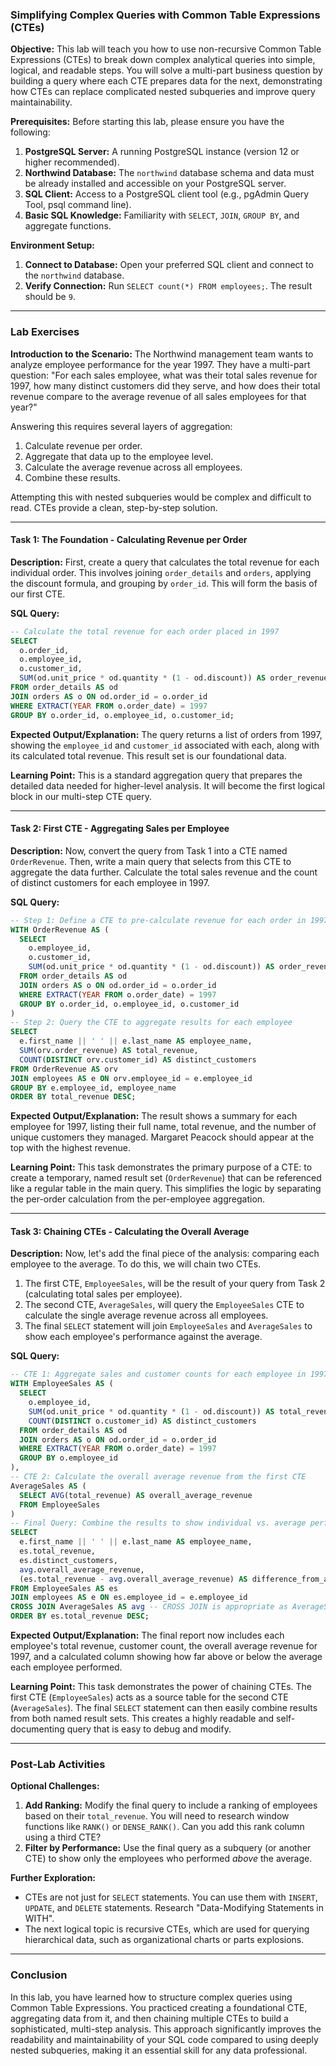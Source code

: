 ### **Simplifying Complex Queries with Common Table Expressions (CTEs)**

**Objective:**
This lab will teach you how to use non-recursive Common Table Expressions (CTEs) to break down complex analytical queries into simple, logical, and readable steps. You will solve a multi-part business question by building a query where each CTE prepares data for the next, demonstrating how CTEs can replace complicated nested subqueries and improve query maintainability.

**Prerequisites:**
Before starting this lab, please ensure you have the following:

1.  **PostgreSQL Server:** A running PostgreSQL instance (version 12 or higher recommended).
2.  **Northwind Database:** The `northwind` database schema and data must be already installed and accessible on your PostgreSQL server.
3.  **SQL Client:** Access to a PostgreSQL client tool (e.g., pgAdmin Query Tool, psql command line).
4.  **Basic SQL Knowledge:** Familiarity with `SELECT`, `JOIN`, `GROUP BY`, and aggregate functions.

**Environment Setup:**

1.  **Connect to Database:** Open your preferred SQL client and connect to the `northwind` database.
2.  **Verify Connection:** Run `SELECT count(*) FROM employees;`. The result should be `9`.

---

### **Lab Exercises**

**Introduction to the Scenario:**
The Northwind management team wants to analyze employee performance for the year 1997. They have a multi-part question: "For each sales employee, what was their total sales revenue for 1997, how many distinct customers did they serve, and how does their total revenue compare to the average revenue of all sales employees for that year?"

Answering this requires several layers of aggregation:
1.  Calculate revenue per order.
2.  Aggregate that data up to the employee level.
3.  Calculate the average revenue across all employees.
4.  Combine these results.

Attempting this with nested subqueries would be complex and difficult to read. CTEs provide a clean, step-by-step solution.

---

#### **Task 1: The Foundation - Calculating Revenue per Order**

**Description:**
First, create a query that calculates the total revenue for each individual order. This involves joining `order_details` and `orders`, applying the discount formula, and grouping by `order_id`. This will form the basis of our first CTE.

**SQL Query:**
```sql
-- Calculate the total revenue for each order placed in 1997
SELECT
  o.order_id,
  o.employee_id,
  o.customer_id,
  SUM(od.unit_price * od.quantity * (1 - od.discount)) AS order_revenue
FROM order_details AS od
JOIN orders AS o ON od.order_id = o.order_id
WHERE EXTRACT(YEAR FROM o.order_date) = 1997
GROUP BY o.order_id, o.employee_id, o.customer_id;
```

**Expected Output/Explanation:**
The query returns a list of orders from 1997, showing the `employee_id` and `customer_id` associated with each, along with its calculated total revenue. This result set is our foundational data.

**Learning Point:**
This is a standard aggregation query that prepares the detailed data needed for higher-level analysis. It will become the first logical block in our multi-step CTE query.

---

#### **Task 2: First CTE - Aggregating Sales per Employee**

**Description:**
Now, convert the query from Task 1 into a CTE named `OrderRevenue`. Then, write a main query that selects from this CTE to aggregate the data further. Calculate the total sales revenue and the count of distinct customers for each employee in 1997.

**SQL Query:**
```sql
-- Step 1: Define a CTE to pre-calculate revenue for each order in 1997
WITH OrderRevenue AS (
  SELECT
    o.employee_id,
    o.customer_id,
    SUM(od.unit_price * od.quantity * (1 - od.discount)) AS order_revenue
  FROM order_details AS od
  JOIN orders AS o ON od.order_id = o.order_id
  WHERE EXTRACT(YEAR FROM o.order_date) = 1997
  GROUP BY o.order_id, o.employee_id, o.customer_id
)
-- Step 2: Query the CTE to aggregate results for each employee
SELECT
  e.first_name || ' ' || e.last_name AS employee_name,
  SUM(orv.order_revenue) AS total_revenue,
  COUNT(DISTINCT orv.customer_id) AS distinct_customers
FROM OrderRevenue AS orv
JOIN employees AS e ON orv.employee_id = e.employee_id
GROUP BY e.employee_id, employee_name
ORDER BY total_revenue DESC;
```

**Expected Output/Explanation:**
The result shows a summary for each employee for 1997, listing their full name, total revenue, and the number of unique customers they managed. Margaret Peacock should appear at the top with the highest revenue.

**Learning Point:**
This task demonstrates the primary purpose of a CTE: to create a temporary, named result set (`OrderRevenue`) that can be referenced like a regular table in the main query. This simplifies the logic by separating the per-order calculation from the per-employee aggregation.

---

#### **Task 3: Chaining CTEs - Calculating the Overall Average**

**Description:**
Now, let's add the final piece of the analysis: comparing each employee to the average. To do this, we will chain two CTEs.
1.  The first CTE, `EmployeeSales`, will be the result of your query from Task 2 (calculating total sales per employee).
2.  The second CTE, `AverageSales`, will query the `EmployeeSales` CTE to calculate the single average revenue across all employees.
3.  The final `SELECT` statement will join `EmployeeSales` and `AverageSales` to show each employee's performance against the average.

**SQL Query:**
```sql
-- CTE 1: Aggregate sales and customer counts for each employee in 1997
WITH EmployeeSales AS (
  SELECT
    o.employee_id,
    SUM(od.unit_price * od.quantity * (1 - od.discount)) AS total_revenue,
    COUNT(DISTINCT o.customer_id) AS distinct_customers
  FROM order_details AS od
  JOIN orders AS o ON od.order_id = o.order_id
  WHERE EXTRACT(YEAR FROM o.order_date) = 1997
  GROUP BY o.employee_id
),
-- CTE 2: Calculate the overall average revenue from the first CTE
AverageSales AS (
  SELECT AVG(total_revenue) AS overall_average_revenue
  FROM EmployeeSales
)
-- Final Query: Combine the results to show individual vs. average performance
SELECT
  e.first_name || ' ' || e.last_name AS employee_name,
  es.total_revenue,
  es.distinct_customers,
  avg.overall_average_revenue,
  (es.total_revenue - avg.overall_average_revenue) AS difference_from_average
FROM EmployeeSales AS es
JOIN employees AS e ON es.employee_id = e.employee_id
CROSS JOIN AverageSales AS avg -- CROSS JOIN is appropriate as AverageSales has only one row
ORDER BY es.total_revenue DESC;
```

**Expected Output/Explanation:**
The final report now includes each employee's total revenue, customer count, the overall average revenue for 1997, and a calculated column showing how far above or below the average each employee performed.

**Learning Point:**
This task demonstrates the power of chaining CTEs. The first CTE (`EmployeeSales`) acts as a source table for the second CTE (`AverageSales`). The final `SELECT` statement can then easily combine results from both named result sets. This creates a highly readable and self-documenting query that is easy to debug and modify.

---

### **Post-Lab Activities**

**Optional Challenges:**

1.  **Add Ranking:** Modify the final query to include a ranking of employees based on their `total_revenue`. You will need to research window functions like `RANK()` or `DENSE_RANK()`. Can you add this rank column using a third CTE?
2.  **Filter by Performance:** Use the final query as a subquery (or another CTE) to show only the employees who performed *above* the average.

**Further Exploration:**

*   CTEs are not just for `SELECT` statements. You can use them with `INSERT`, `UPDATE`, and `DELETE` statements. Research "Data-Modifying Statements in WITH".
*   The next logical topic is recursive CTEs, which are used for querying hierarchical data, such as organizational charts or parts explosions.

---

### **Conclusion**

In this lab, you have learned how to structure complex queries using Common Table Expressions. You practiced creating a foundational CTE, aggregating data from it, and then chaining multiple CTEs to build a sophisticated, multi-step analysis. This approach significantly improves the readability and maintainability of your SQL code compared to using deeply nested subqueries, making it an essential skill for any data professional.